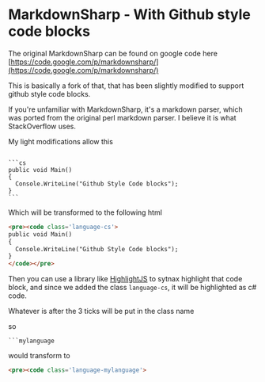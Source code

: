 MarkdownSharp - With Github style code blocks
=========================================

The original MarkdownSharp can be found on google code here [https://code.google.com/p/markdownsharp/](https://code.google.com/p/markdownsharp/)


This is basically a fork of that, that has been slightly modified to support github style code blocks.

If you're unfamiliar with MarkdownSharp, it's a markdown parser, which was ported from the original perl markdown parser.  I believe it is what StackOverflow uses.

My light modifications allow this

<pre lang="no-highlight"><code>
```cs
public void Main()
{
  Console.WriteLine("Github Style Code blocks");
}
```
</code></pre>

Which will be transformed to the following html

```html
<pre><code class='language-cs'>
public void Main()
{
  Console.WriteLine("Github Style Code blocks");
}
</code></pre>
```

Then you can use a library like [HighlightJS](http://highlightjs.org/) to sytnax highlight that code block, and since we added the class ``language-cs``, it will be highlighted as c# code.

Whatever is after the 3 ticks will be put in the class name

so 
<pre lang="no-highlight"><code>```mylanguage
</code></pre> 
would transform to 
```html
<pre><code class='language-mylanguage'>
```


